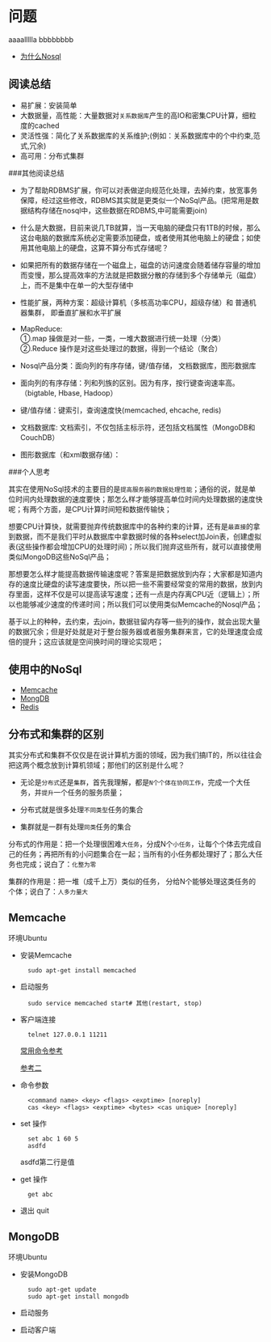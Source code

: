 # 问题
aaaallllla
bbbbbbbb
* [为什么Nosql](http://www.infoq.com/cn/news/2011/01/nosql-why/)

## 阅读总结


* 易扩展：安装简单
* 大数据量，高性能：大量数据对`关系数据库`产生的高IO和密集CPU计算，细粒度的cached
* 灵活性强：简化了关系数据库的关系维护;(例如：关系数据库中的个中约束,范式,冗余)
* 高可用：分布式集群

###其他阅读总结

* 为了帮助RDBMS扩展，你可以对表做逆向规范化处理，去掉约束，放宽事务保障，经过这些修改，RDBMS其实就是更类似一个NoSql产品。(把常用是数据结构存储在nosql中，这些数据在RDBMS,中可能需要join)

* 什么是大数据，目前来说几TB就算，当一天电脑的硬盘只有1TB的时候，那么这台电脑的数据库系统必定需要添加硬盘，或者使用其他电脑上的硬盘；如使用其他电脑上的硬盘，这算不算分布式存储呢？

* 如果把所有的数据存储在一个磁盘上，磁盘的访问速度会随着储存容量的增加而变慢，那么提高效率的方法就是把数据分散的存储到多个存储单元（磁盘）上，而不是集中在单一的大型存储中

* 性能扩展，两种方案：超级计算机（多核高功率CPU，超级存储）和 普通机器集群， 即垂直扩展和水平扩展
* MapReduce:<br> 
     ①.map 操做是对一些，一类，一堆大数据进行统一处理（分类）<br>
     ②.Reduce 操作是对这些处理过的数据，得到一个结论（聚合）<br>
* Nosql产品分类：面向列的有序存储，键/值存储， 文档数据库，图形数据库


* 面向列的有序存储：列和列族的区别。因为有序，按行键查询速率高。（bigtable, Hbase, Hadoop）
* 键/值存储：键索引，查询速度快(memcached, ehcache, redis)
* 文档数据库:  文档索引，不仅包括主标示符，还包括文档属性（MongoDB和CouchDB）
* 图形数据库（和xml数据存储）：


###个人思考

其实在使用NoSql技术的主要目的是`提高服务器的数据处理性能`；通俗的说，就是单位时间内处理数据的速度要快；那怎么样才能够提高单位时间内处理数据的速度快呢；有两个方面，是CPU计算时间短和数据传输快；  

想要CPU计算快，就需要抛弃传统数据库中的各种约束的计算，还有是`最直接`的拿到数据，而不是我们平时从数据库中拿数据时候的各种select加Join表，创建虚拟表(这些操作都会增加CPU的处理时间)；所以我们抛弃这些所有，就可以直接使用类似MongoDB这些NoSql产品；

那想要怎么样才能提高数据传输速度呢？答案是把数据放到内存；大家都是知道内存的速度比硬盘的读写速度要快，所以把一些不需要经常变的常用的数据，放到内存里面，这样不仅是可以提高读写速度；还有一点是内存离CPU近（逻辑上）；所以也能够减少速度的传递时间；所以我们可以使用类似Memcache的Nosql产品；

基于以上的种种，去约束，去join，数据驻留内存等一些列的操作，就会出现大量的数据冗余；但是好处就是对于整台服务器或者服务集群来言，它的处理速度会成倍的提升；这应该就是空间换时间的理论实现吧；


## 使用中的NoSql

* [Memcache](http://memcached.org/)
* [MongDB](http://www.mongodb.org/)
* [Redis](http://www.redis.io/)


## 分布式和集群的区别


其实分布式和集群不仅仅是在说计算机方面的领域，因为我们搞IT的，所以往往会把这两个概念放到计算机领域；那他们的区别是什么呢？

* 无论是`分布式`还是`集群`，首先我理解，都是`N个个体在协同工作`，完成一个大任务，并`提升`一个任务的服务质量；

* 分布式就是很多处理`不同类型`任务的集合  

* 集群就是一群有处理`同类`任务的集合

分布式的作用是：把一个处理很困难`大任务`，分成N个`小任务`，让每个个体去完成自己的任务；再把所有的小问题集合在一起；当所有的小任务都处理好了；那么大任务也完成；说白了：`化整为零`

集群的作用是：把一堆（成千上万）类似的任务， 分给N个能够处理这类任务的个体；说白了：`人多力量大`


## Memcache

环境Ubuntu

* 安装Memcache
	
		sudo apt-get install memcached
	
* 启动服务
		
		sudo service memcached start# 其他(restart, stop)

* 客户端连接
	
		telnet 127.0.0.1 11211
		
	[常用命令参考](http://lzone.de/articles/memcached.htm)
	
	[参考二](https://github.com/memcached/memcached/blob/master/doc/protocol.txt)


* 命令参数

		<command name> <key> <flags> <exptime> [noreply]
		cas <key> <flags> <exptime> <bytes> <cas unique> [noreply]
	
* set 操作
	
		set abc 1 60 5
		asdfd

	asdfd第二行是值
	
* get 操作
		
		get abc

* 退出 quit



## MongoDB

环境Ubuntu

* 安装MongoDB
	
		sudo apt-get update
		sudo apt-get install mongodb
		
* 启动服务

* 启动客户端




















